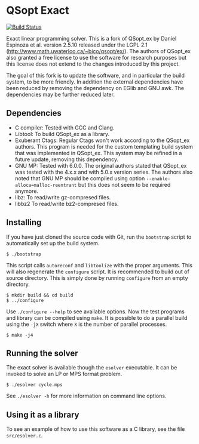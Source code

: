 
QSopt Exact
===========

[![Build Status](https://travis-ci.org/jonls/qsopt-ex.svg?branch=master)](https://travis-ci.org/jonls/qsopt-ex)

Exact linear programming solver. This is a fork of QSopt_ex by Daniel
Espinoza et al. version 2.5.10 released under the LGPL 2.1
(http://www.math.uwaterloo.ca/~bico/qsopt/ex/). The authors of
QSopt_ex also granted a free license to use the software for research
purposes but this license does not extend to the changes introduced by
this project.

The goal of this fork is to update the software, and in particular the
build system, to be more friendly. In addition the external
dependencies have been reduced by removing the dependency on EGlib and
GNU awk. The dependencies may be further reduced later.

Dependencies
------------

- C compiler: Tested with GCC and Clang.
- Libtool: To build QSopt_ex as a library.
- Exuberant Ctags: Regular Ctags won't work according to the QSopt_ex
  authors. This program is needed for the custom templating build
  system that was implemented in QSopt_ex. This system may be
  refined in a future update, removing this dependency.
- GNU MP: Tested with 6.0.0. The original authors stated that QSopt_ex
  was tested with the 4.x.x and with 5.0.x version series. The authors
  also noted that GNU MP should be compiled using option
  `--enable-alloca=malloc-reentrant` but this does not seem to be
  required anymore.
- libz: To read/write gz-compresed files.
- libbz2 To read/write bz2-compresed files.

Installing
----------

If you have just cloned the source code with Git, run the `bootstrap`
script to automatically set up the build system.

``` shell
$ ./bootstrap
```

This script calls `autoreconf` and `libtoolize` with the proper
arguments. This will also regenerate the `configure` script. It is
recommended to build out of source directory. This is simply done
by running `configure` from an empty directory.

``` shell
$ mkdir build && cd build
$ ../configure
```

Use `./configure --help` to see available options. Now the test
programs and library can be compiled using `make`. It is possible
to do a parallel build using the `-jX` switch where `X` is the number
of parallel processes.

``` shell
$ make -j4
```

Running the solver
------------------

The exact solver is available though the `esolver` executable. It can be
invoked to solve an LP or MPS format problem.

``` shell
$ ./esolver cycle.mps
```

See `./esolver -h` for more information on command line options.

Using it as a library
---------------------
To see an example of how to use this software as a C library, see the file
`src/esolver.c`.
